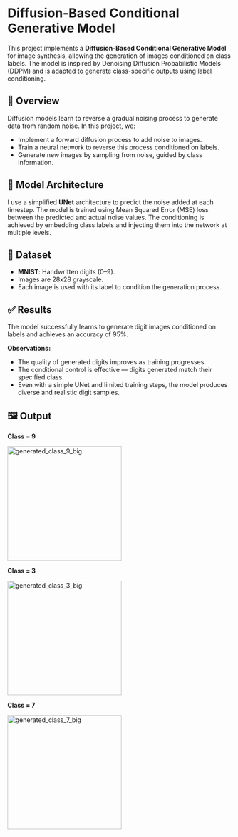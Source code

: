 # Diffusion-Based Conditional Generative Model

This project implements a **Diffusion-Based Conditional Generative Model** for image synthesis, allowing the generation of images conditioned on class labels. The model is inspired by Denoising Diffusion Probabilistic Models (DDPM) and is adapted to generate class-specific outputs using label conditioning.

## 📌 Overview

Diffusion models learn to reverse a gradual noising process to generate data from random noise. In this project, we:
- Implement a forward diffusion process to add noise to images.
- Train a neural network to reverse this process conditioned on labels.
- Generate new images by sampling from noise, guided by class information.

## 🧠 Model Architecture

I use a simplified **UNet** architecture to predict the noise added at each timestep. The model is trained using Mean Squared Error (MSE) loss between the predicted and actual noise values. The conditioning is achieved by embedding class labels and injecting them into the network at multiple levels.

## 🧪 Dataset

- **MNIST**: Handwritten digits (0–9).
- Images are 28x28 grayscale.
- Each image is used with its label to condition the generation process.

## ✅ Results

The model successfully learns to generate digit images conditioned on labels and achieves an accuracy of 95%.

**Observations:**
- The quality of generated digits improves as training progresses.
- The conditional control is effective — digits generated match their specified class.
- Even with a simple UNet and limited training steps, the model produces diverse and realistic digit samples.

## 🖼️ Output
**Class = 9**

<img width="256" height="256" alt="generated_class_9_big" src="https://github.com/user-attachments/assets/74b0e30a-c139-4a27-b97f-eebb7a0cec42" />

**Class = 3**

<img width="256" height="256" alt="generated_class_3_big" src="https://github.com/user-attachments/assets/a413b26d-ba75-41a2-92bb-7a08d3d769db" />

**Class = 7**

<img width="256" height="256" alt="generated_class_7_big" src="https://github.com/user-attachments/assets/d2db3792-afb4-49fd-85ff-d67eb773853a" />



